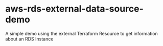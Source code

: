 # aws-rds-external-data-source-demo
A simple demo using the external Terraform Resource to get information about an RDS Instance
